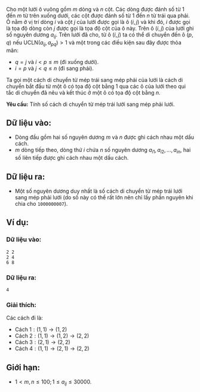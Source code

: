 Cho một lưới ô vuông gồm $m$ dòng và $n$ cột. Các dòng được đánh số từ $1$ đến $m$ từ trên xuống dưới, các cột được đánh số từ $1$ đến $n$ từ trái qua phải. Ô nằm ở vị trí dòng $i$ và cột $j$ của lưới được gọi là ô $(i, j)$ và khi đó, $i$ được gọi là tọa độ dòng còn $j$ được gọi là tọa độ cột của ô này. Trên ô $(i, j)$ của lưới ghi số nguyên dương $a_{ij}$. Trên lưới đã cho, từ ô $(i, j)$ ta có thể di chuyển đến ô $(p, q)$ nếu $\text{UCLN}(a_{ij}, a_{pq}) > 1$ và một trong các điều kiện sau đây được thỏa mãn:
- $q = j$ và $i < p ≤ m$ (đi xuống dưới).
- $i = p$ và $j < q ≤ n$ (đi sang phải).

Ta gọi một cách di chuyển từ mép trái sang mép phải của lưới là cách di chuyển bắt đầu từ một ô có tọa độ cột bằng $1$ qua các ô của lưới theo qui tắc di chuyển đã nêu và kết thúc ở một ô có tọa độ cột bằng $n$.

**Yêu cầu:** Tính số cách di chuyển từ mép trái lưới sang mép phải lưới.

## Dữ liệu vào:
- Dòng đầu gồm hai số nguyên dương $m$ và $n$ được ghi cách nhau một dấu cách.
- $m$ dòng tiếp theo, dòng thứ $i$ chứa $n$ số nguyên dương $a_{i1}, a_{i2}, …, a_{in}$, hai số liên tiếp được ghi cách nhau một dấu cách.

## Dữ liệu ra:
- Một số nguyên dương duy nhất là số cách di chuyển từ mép trái lưới sang mép phải lưới (do số này có thể rất lớn nên chỉ lấy phần nguyên khi chia cho `1000000007`).

## Ví dụ:
### Dữ liệu vào:
```
2 2
2 4
6 8
```

### Dữ liệu ra:
```
4
```

### Giải thích:
Các cách đi là:
- Cách $1: (1, 1)→(1, 2)$
- Cách $2: (1, 1)→(1, 2) →(2, 2)$
- Cách $3: (2, 1) →(2, 2)$
- Cách $4: (1, 1)→(2, 1) →(2, 2)$

## Giới hạn:
- $1 < m, n ≤ 100; 1≤ a_{ij} ≤ 30000$.